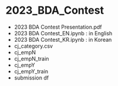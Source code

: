 # 2023_BDA_Contest

- 2023 BDA Contest Presentation.pdf
- 2023 BDA Contest_EN.ipynb : in English
- 2023 BDA Contest_KR.ipynb : in Korean
- cj_category.csv
- cj_empN
- cj_empN_train
- cj_empY
- cj_empY_train
- submission
df
